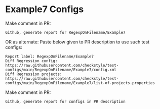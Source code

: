 # Example7 Configs
Make comment in PR:
```
Github, generate report for RegexpOnFilename/Example7
```
OR as alternate:
Paste below given to PR description to use such test configs:
```
Report label: RegexpOnFilename/Example7
Diff Regression config: https://raw.githubusercontent.com/checkstyle/test-configs/main/RegexpOnFilename/Example7/config.xml
Diff Regression projects: https://raw.githubusercontent.com/checkstyle/test-configs/main/RegexpOnFilename/Example7/list-of-projects.properties
```
Make comment in PR:
```
Github, generate report for configs in PR description
```
